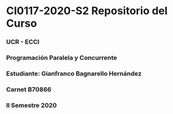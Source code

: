 # CI0117-2020-S2 Repositorio del Curso
### UCR - ECCI
### Programación Paralela y Concurrente
### Estudiante: Gianfranco Bagnarello Hernández
### Carnet B70866
### II Semestre 2020
